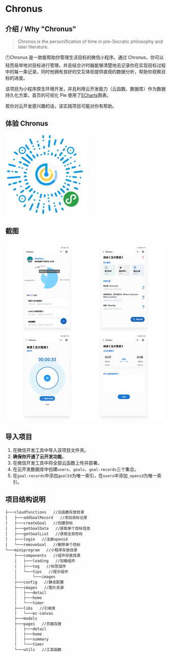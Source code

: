 # Chronus

## 介绍 / Why "Chronus"

> Chronos is the personification of time in pre-Socratic philosophy and later literature.

🕐Chronus 是一款能帮助你管理生活目标的微信小程序。通过 Chronus，你可以轻而易举地对目标进行管理，并且结合计时器能够清楚地去记录你在实现目标过程中的每一条记录。同时他拥有良好的交互体验提供直观的数据分析，帮助你观察目标的进度。

该项目为小程序原生环境开发，并且利用云开发能力（云函数、数据库）作为数据持久化方案，首页的可视化 Pie 使用了[ECharts](https://github.com/ecomfe/echarts-for-weixin)图表。

若你对云开发感兴趣的话，该实践项目可能对你有帮助。

## 体验 Chronus

![小程序码](https://raw.githubusercontent.com/Gwokhov/chronus/master/pictures/QR.jpg)

## 截图

![预览图](https://raw.githubusercontent.com/Gwokhov/chronus/master/pictures/preview.jpg)

## 导入项目

1. 在微信开发工具中导入该项目文件夹。
2. **确保你开通了云开发功能**。
3. 在微信开发工具中将全部云函数上传并部署。
4. 在云开发数据库中创建`users`、`goals`、`goal-records`三个集合。
5. 在`goal-records`中添加`goalId`为唯一索引，在`users`中添加`_openid`为唯一索引。

## 项目结构说明

```
├───cloudfunctions   //云函数存放目录
│   ├───addGoalRecord   //添加目标记录
│   ├───createGoal   //创建目标
│   ├───getGoalData   //获取单个目标信息
│   ├───getGoalList   //获取全部目标
│   ├───login   //注册openid
│   └───removeGoal   //删除单个目标
└───miniprogram   //小程序存放目录
    ├───components   //组件存放目录
    │   ├───loading   //加载组件
    │   ├───tag   //标签组件
    │   └───tips   //提示组件
    │       └───images
    ├───config   //静态配置
    ├───images   //图片资源
    │   ├───detail
    │   ├───home
    │   └───timer
    ├───libs   //引用库
    │   └───ec-canvas
    ├───models
    ├───pages   //页面存放
    │   ├───detail
    │   ├───home
    │   ├───summary
    │   └───timer
    └───utils   //工具函数
```

